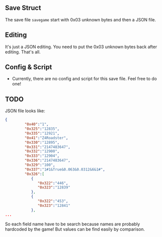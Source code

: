 ## Save Struct ##

The save file `savegame` start with 0x03 unknown bytes and then a JSON file.

## Editing ##

It's just a JSON editing. You need to put the 0x03 unknown bytes back after editing. That's all.

## Config & Script ##

- Currently, there are no config and script for this save file. Feel free to do one!

## TODO ##

JSON file looks like:

```JSON
{  
         "0x40":"1",
         "0x325":"12835",
         "0x335":"12921",
         "0x41":"Z4Roadster",
         "0x330":"12895",
         "0x331":"2147483647",
         "0x332":"12900",
         "0x333":"12904",
         "0x336":"2147483647",
         "0x329":"100",
         "0x337":"1#1&True&0.063&0.0312&6&1#",
         "0x326":[  
            {  
               "0x322":"446",
               "0x323":"12839"
            },
            {  
               "0x322":"453",
               "0x323":"12841"
            },
...
```

So each field name have to be search because names are probably hardcoded by the game! But values can be find easily by comparison.
